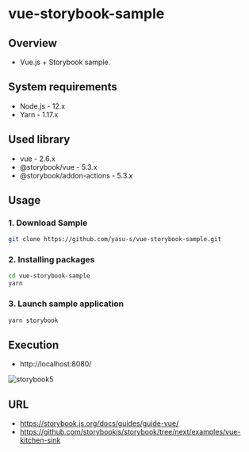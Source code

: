 # vue-storybook-sample

## Overview

- Vue.js + Storybook sample.

## System requirements

- Node.js - 12.x
- Yarn - 1.17.x

## Used library

- vue - 2.6.x
- @storybook/vue - 5.3.x
- @storybook/addon-actions - 5.3.x

## Usage

### 1. Download Sample

```bash
git clone https://github.com/yasu-s/vue-storybook-sample.git
```

### 2.  Installing packages

```bash
cd vue-storybook-sample
yarn
```

### 3. Launch sample application

```bash
yarn storybook
```

## Execution 

- http://localhost:8080/

![storybook5](https://user-images.githubusercontent.com/2668146/83365006-3a0aa780-a3e0-11ea-93ce-caa178f83719.png)

## URL

- https://storybook.js.org/docs/guides/guide-vue/
- https://github.com/storybookjs/storybook/tree/next/examples/vue-kitchen-sink
